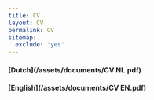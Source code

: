 ```yaml
---
title: CV
layout: CV
permalink: CV
sitemap:
  exclude: 'yes'
---
```


#### [Dutch](/assets/documents/CV NL.pdf) <br>
#### [English](/assets/documents/CV EN.pdf)
